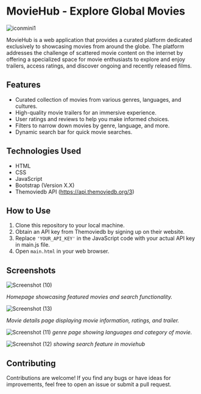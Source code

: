 # MovieHub - Explore Global Movies

![iconmini1](https://github.com/munagalasandeep99/project-FRT/assets/129391713/6ad3a369-0b5e-4311-9c9e-5e1b61dd355d)

MovieHub is a web application that provides a curated platform dedicated exclusively to showcasing movies from around the globe. The platform addresses the challenge of scattered movie content on the internet by offering a specialized space for movie enthusiasts to explore and enjoy trailers, access ratings, and discover ongoing and recently released films.

## Features

- Curated collection of movies from various genres, languages, and cultures.
- High-quality movie trailers for an immersive experience.
- User ratings and reviews to help you make informed choices.
- Filters to narrow down movies by genre, language, and more.
- Dynamic search bar for quick movie searches.

## Technologies Used

- HTML
- CSS
- JavaScript
- Bootstrap (Version X.X)
- Themoviedb API (https://api.themoviedb.org/3)

## How to Use

1. Clone this repository to your local machine.
2. Obtain an API key from Themoviedb by signing up on their website.
3. Replace `'YOUR_API_KEY'` in the JavaScript code with your actual API key in main.js file.
4. Open `main.html` in your web browser.

## Screenshots

![Screenshot (10)](https://github.com/munagalasandeep99/project-FRT/assets/129391713/d2226329-017f-4bd4-9dcf-28b5eb262777)

_Homepage showcasing featured movies and search functionality._

![Screenshot (13)](https://github.com/munagalasandeep99/project-FRT/assets/129391713/f8850629-706f-4e45-bea2-b90979650ec0)

_Movie details page displaying movie information, ratings, and trailer._

![Screenshot (11)](https://github.com/munagalasandeep99/project-FRT/assets/129391713/b294c5ac-1e43-49c3-a3cf-e1f8166000e4)
_genre page showing languages and category of movie._

![Screenshot (12)](https://github.com/munagalasandeep99/project-FRT/assets/129391713/adfe4e23-698e-4d12-9fa8-83c34114549c)
_showing search feature in moviehub_
## Contributing

Contributions are welcome! If you find any bugs or have ideas for improvements, feel free to open an issue or submit a pull request.

